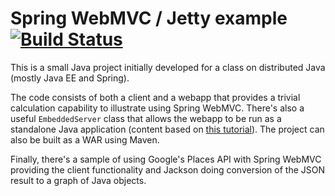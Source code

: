 Spring WebMVC / Jetty example [![Build Status](https://travis-ci.org/AlanHohn/webmvc.png)](https://travis-ci.org/AlanHohn/webmvc)
======

This is a small Java project initially developed for a class on
distributed Java (mostly Java EE and Spring). 

The code consists of both a client and a webapp that provides
a trivial calculation capability to illustrate using Spring
WebMVC. There's also a useful `EmbeddedServer` class that allows
the webapp to be run as a standalone Java application (content
based on [this tutorial][tut]). The project can also be built
as a WAR using Maven.

[tut]:http://wiki.eclipse.org/Jetty/Tutorial/Embedding_Jetty

Finally, there's a sample of using Google's Places API with
Spring WebMVC providing the client functionality and Jackson
doing conversion of the JSON result to a graph of Java objects.



